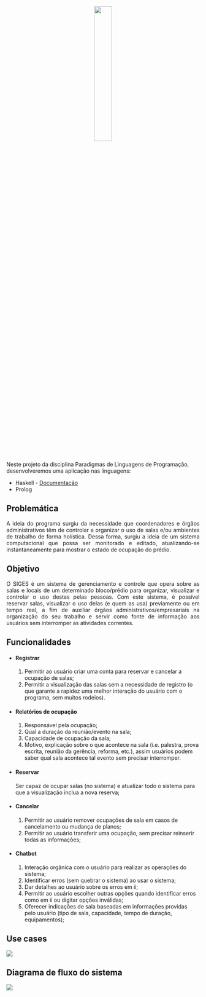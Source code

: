 <p id="logo" align="center">
  <img width="30%" src="https://user-images.githubusercontent.com/61962950/110835508-a4a91780-827d-11eb-813a-73bf717c8e23.png" />
</p>
<div id="especificacao">
<p>Neste projeto da disciplina Paradigmas de Linguagens de Programação, desenvolveremos uma aplicação nas linguagens:</p>
<ul>
  <li>Haskell - <a href="https://franklingg.github.io/SIGES/">Documentação</a></li>
  <li>Prolog</li>
</ul>

<h2>Problemática</h2>
<p align="justify">A ideia do programa surgiu da necessidade que coordenadores e órgãos administrativos têm de controlar e organizar o uso de salas e/ou ambientes de trabalho de forma holística. Dessa forma, surgiu a ideia de um sistema computacional que possa ser monitorado e editado, atualizando-se instantaneamente para mostrar o estado de ocupação do prédio.</p>

<h2> Objetivo </h2>
<p align="justify">O SIGES é um sistema de gerenciamento e controle que opera sobre as salas e locais de um determinado bloco/prédio para organizar, visualizar e controlar o uso destas pelas pessoas. Com este sistema, é possível reservar salas, visualizar o uso delas (e quem as usa) previamente ou em tempo real, a fim de auxiliar órgãos administrativos/empresariais na organização do seu trabalho e servir como fonte de informação aos usuários sem interromper as atividades correntes.</p>

<h2> Funcionalidades </h2>
<ul>
  <li><h4>Registrar</h4>
    <ol>
      <li>Permitir ao usuário criar uma conta para reservar e cancelar a ocupação de salas;</li>
      <li>Permitir a visualização das salas sem a necessidade de registro (o que garante a rapidez uma melhor interação do usuário com o programa, sem muitos rodeios).</li>
    </ol>
  </li>
  <li><h4>Relatórios de ocupação</h4>
    <ol>
      <li>Responsável pela ocupação;</li>
      <li>Qual a duração da reunião/evento na sala;</li>
      <li>Capacidade de ocupação da sala;</li>
      <li>Motivo, explicação sobre o que acontece na sala (i.e. palestra, prova escrita, reunião da gerência, reforma, etc.), assim usuários podem saber qual sala acontece tal evento sem precisar interromper.</li>
    </ol>
  </li>
  <li><h4>Reservar</h4>
    Ser capaz de ocupar salas (no sistema) e atualizar todo o sistema para que a visualização inclua a nova reserva;
  </li>
  <li><h4>Cancelar</h4>
    <ol>
      <li>Permitir ao usuário remover ocupações de sala em casos de cancelamento ou mudança de planos;</li>
      <li>Permitir ao usuário transferir uma ocupação, sem precisar reinserir todas as informações;</li>
    </ol>
  </li>
  <li><h4>Chatbot</h4>
    <ol>
      <li>Interação orgânica com o usuário para realizar as operações do sistema;</li>
      <li>Identificar erros (sem quebrar o sistema) ao usar o sistema;</li>
      <li>Dar detalhes ao usuário sobre os erros em ii;</li>
      <li>Permitir ao usuário escolher outras opções quando identificar erros como em ii ou digitar opções inválidas;</li>
      <li>Oferecer indicações de sala baseadas em informações providas pelo usuário (tipo de sala, capacidade, tempo de duração, equipamentos);</li>
    </ol>
  </li>
</ul>
</div>

<div id="UMLs">
  <h2>Use cases</h2>
  <img src="https://user-images.githubusercontent.com/62446763/116602824-9a60dc80-a902-11eb-9c28-b4e8219443c2.jpg">
  <h2>Diagrama de fluxo do sistema</h2>
  <img src="https://user-images.githubusercontent.com/62446763/116602902-ae0c4300-a902-11eb-8a8d-21399dde5b32.jpg">
</div>

